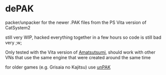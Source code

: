 # dePAK
packer/unpacker for the newer .PAK files from the PS Vita version of CatSystem2

still very WIP, hacked everything together in a few hours so code is still bad very ;w;

Only tested with the Vita version of [Amatsutsumi](https://vndb.org/r55756), should work with other VNs that use the same engine that were created around the same time

for older games (e.g. Grisaia no Kajitsu) use [unPAK](https://github.com/NameSubjecttoChange/unPAK)
